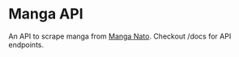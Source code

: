 # Manga API
An API to scrape manga from [Manga Nato](https://manganato.com/). Checkout /docs for API endpoints.